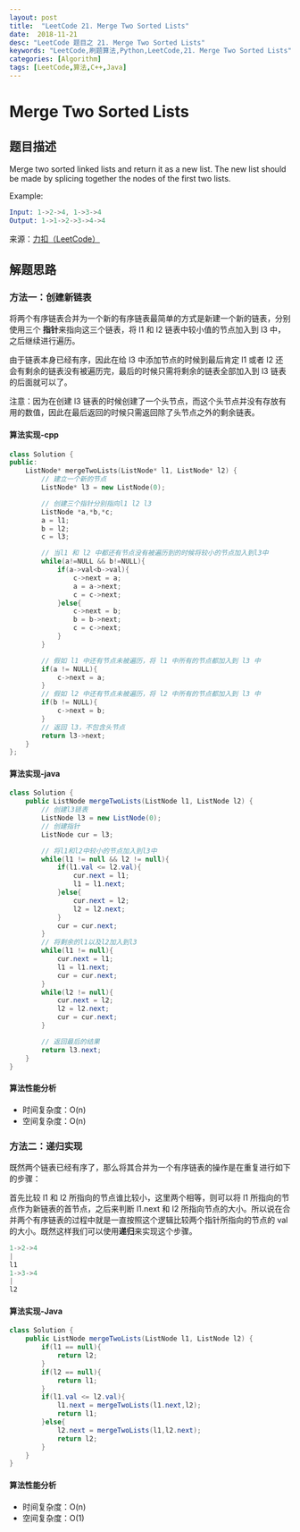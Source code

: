 ```yaml
---
layout: post
title:  "LeetCode 21. Merge Two Sorted Lists"
date:  2018-11-21
desc: "LeetCode 题目之 21. Merge Two Sorted Lists"
keywords: "LeetCode,刷题算法,Python,LeetCode,21. Merge Two Sorted Lists"
categories: [Algorithm]
tags: [LeetCode,算法,C++,Java]
---
```

# Merge Two Sorted Lists

## 题目描述

Merge two sorted linked lists and return it as a new list. The new list should be made by splicing together the nodes of the first two lists.

Example:

```s
Input: 1->2->4, 1->3->4
Output: 1->1->2->3->4->4
```

来源：[力扣（LeetCode）](https://leetcode-cn.com/problems/merge-two-sorted-lists)

## 解题思路

### 方法一：创建新链表

将两个有序链表合并为一个新的有序链表最简单的方式是新建一个新的链表，分别使用三个 **指针**来指向这三个链表，将 l1 和 l2 链表中较小值的节点加入到 l3 中，之后继续进行遍历。

由于链表本身已经有序，因此在给 l3 中添加节点的时候到最后肯定 l1 或者 l2 还会有剩余的链表没有被遍历完，最后的时候只需将剩余的链表全部加入到 l3 链表的后面就可以了。

注意：因为在创建 l3 链表的时候创建了一个头节点，而这个头节点并没有存放有用的数值，因此在最后返回的时候只需返回除了头节点之外的剩余链表。

#### 算法实现-cpp

```c++
class Solution {
public:
    ListNode* mergeTwoLists(ListNode* l1, ListNode* l2) {
        // 建立一个新的节点
        ListNode* l3 = new ListNode(0);

        // 创建三个指针分别指向l1 l2 l3
        ListNode *a,*b,*c;
        a = l1;
        b = l2;
        c = l3;

        // 当l1 和 l2 中都还有节点没有被遍历到的时候将较小的节点加入到l3中
        while(a!=NULL && b!=NULL){
            if(a->val<b->val){
                c->next = a;
                a = a->next;
                c = c->next;
            }else{
                c->next = b;
                b = b->next;
                c = c->next;
            }
        }

        // 假如 l1 中还有节点未被遍历，将 l1 中所有的节点都加入到 l3 中
        if(a != NULL){
            c->next = a;
        }
        // 假如 l2 中还有节点未被遍历，将 l2 中所有的节点都加入到 l3 中
        if(b != NULL){
            c->next = b;
        }
        // 返回 l3，不包含头节点
        return l3->next;
    }
};
```

#### 算法实现-java

```java
class Solution {
    public ListNode mergeTwoLists(ListNode l1, ListNode l2) {
        // 创建l3链表
        ListNode l3 = new ListNode(0);
        // 创建指针
        ListNode cur = l3;

        // 将l1和l2中较小的节点加入到l3中
        while(l1 != null && l2 != null){
            if(l1.val <= l2.val){
                cur.next = l1;
                l1 = l1.next;
            }else{
                cur.next = l2;
                l2 = l2.next;
            }
            cur = cur.next;
        }
        // 将剩余的l1以及l2加入到l3
        while(l1 != null){
            cur.next = l1;
            l1 = l1.next;
            cur = cur.next;
        }
        while(l2 != null){
            cur.next = l2;
            l2 = l2.next;
            cur = cur.next;
        }

        // 返回最后的结果
        return l3.next;
    }
}
```

#### 算法性能分析

- 时间复杂度：O(n)
- 空间复杂度：O(n)

### 方法二：递归实现

既然两个链表已经有序了，那么将其合并为一个有序链表的操作是在重复进行如下的步骤：

首先比较 l1 和 l2 所指向的节点谁比较小，这里两个相等，则可以将 l1 所指向的节点作为新链表的首节点，之后来判断 l1.next 和 l2 所指向节点的大小。所以说在合并两个有序链表的过程中就是一直按照这个逻辑比较两个指针所指向的节点的 val 的大小。既然这样我们可以使用**递归**来实现这个步骤。

```s
1->2->4
|
l1
1->3->4
|
l2
```

#### 算法实现-Java

```java
class Solution {
    public ListNode mergeTwoLists(ListNode l1, ListNode l2) {
        if(l1 == null){
            return l2;
        }
        if(l2 == null){
            return l1;
        }
        if(l1.val <= l2.val){
            l1.next = mergeTwoLists(l1.next,l2);
            return l1;
        }else{
            l2.next = mergeTwoLists(l1,l2.next);
            return l2;
        }
    }
}
```

#### 算法性能分析

- 时间复杂度：O(n)
- 空间复杂度：O(1)

